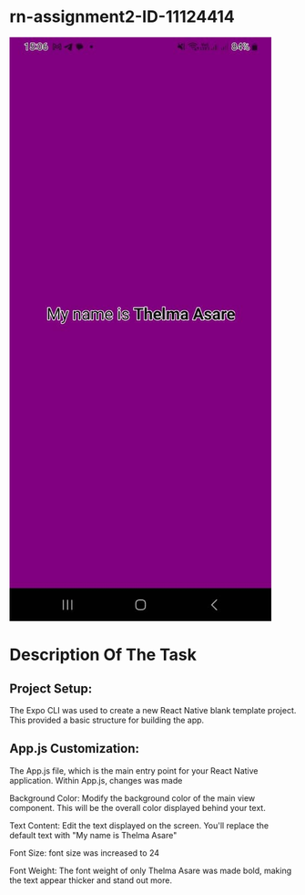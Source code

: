 # rn-assignment2-ID-11124414
 
 
![alt text](mobileappi.jpg)

#  Description Of The Task
## Project Setup:

The Expo CLI was used to create a new React Native blank template project. This provided a basic structure for building the app.

## App.js Customization:
The App.js file, which is the main entry point for your React Native application.
Within App.js, changes was made

Background Color: Modify the background color of the main view component. This will be the overall color displayed behind your text.

Text Content: Edit the text displayed on the screen. You'll replace the default text with "My name is Thelma Asare"

Font Size: font size was increased to 24

Font Weight: The font weight of only Thelma Asare was made  bold, making the text appear thicker and stand out more.